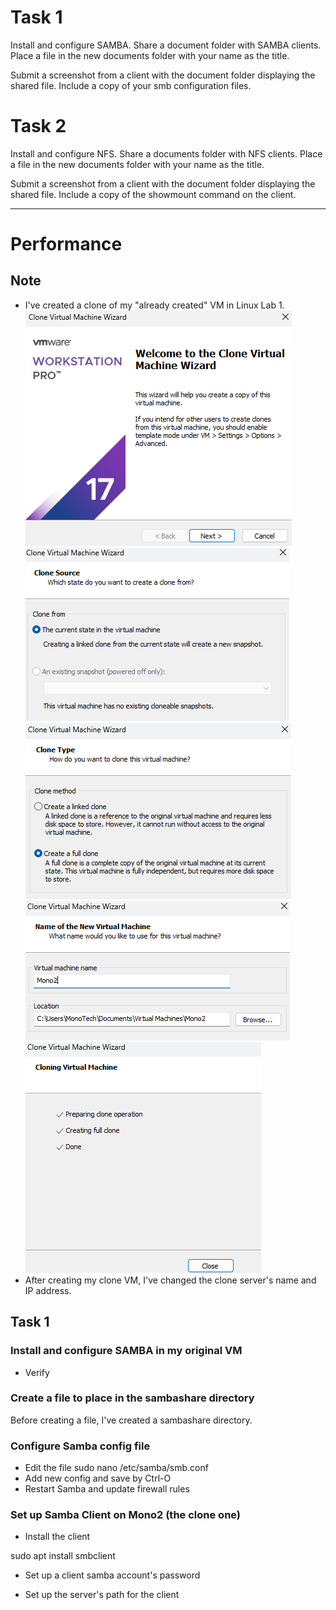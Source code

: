 # Task 1
Install and configure SAMBA. Share a document folder with SAMBA clients. Place a file in the new documents folder with your name as the title.

Submit a screenshot from a client with the document folder displaying the shared file. Include a copy of your smb configuration files.

# Task 2
Install and configure NFS. Share a documents folder with NFS clients. Place a file in the new documents folder with your name as the title.

Submit a screenshot from a client with the document folder displaying the shared file. Include a copy of the showmount command on the client.

---------
# Performance

## Note
- I've created a clone of my "already created" VM in Linux Lab 1.
  ![Linuxlab5](/Images/Lab5-pic1.png)
  ![Linuxlab5](/Images/Lab5-pic2.png)
  ![Linuxlab5](/Images/Lab5-pic3.png)
  ![Linuxlab5](/Images/Lab5-pic4.png)
   ![Linuxlab5](/Images/Lab5-pic5.png)
- After creating my clone VM, I've changed the clone server's name and IP address.

## Task 1
### Install and configure SAMBA in my original VM

- Verify

### Create a file to place in the sambashare directory
Before creating a file, I've created a sambashare directory.

### Configure Samba config file
- Edit the file
sudo nano /etc/samba/smb.conf
- Add new config and save by Ctrl-O
- Restart Samba and update firewall rules

### Set up Samba Client on Mono2 (the clone one)
- Install the client

sudo apt install smbclient

- Set up a client samba account's password

- Set up the server's path for the client
  



